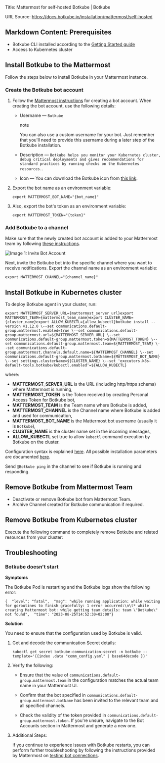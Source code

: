 Title: Mattermost for self-hosted Botkube | Botkube

URL Source: https://docs.botkube.io/installation/mattermost/self-hosted

Markdown Content:
Prerequisites[​](#prerequisites "Direct link to Prerequisites")
---------------------------------------------------------------

*   Botkube CLI installed according to the [Getting Started guide](https://docs.botkube.io/cli/getting-started#installation)
*   Access to Kubernetes cluster

Install Botkube to the Mattermost[​](#install-botkube-to-the-mattermost "Direct link to Install Botkube to the Mattermost")
---------------------------------------------------------------------------------------------------------------------------

Follow the steps below to install Botkube in your Mattermost instance.

### Create the Botkube bot account[​](#create-the-botkube-bot-account "Direct link to Create the Botkube bot account")

1.  Follow the [Mattermost instructions](https://developers.mattermost.com/integrate/reference/bot-accounts/) for creating a bot account. When creating the bot account, use the following details:
    
    *   Username — `Botkube`
        
        note
        
        You can also use a custom username for your bot. Just remember that you'll need to provide this username during a later step of the Botkube installation.
        
    *   Description — `Botkube helps you monitor your Kubernetes cluster, debug critical deployments and gives recommendations for standard practices by running checks on the Kubernetes resources.`.
        
    *   Icon — You can download the Botkube icon from [this link](https://github.com/kubeshop/botkube/blob/main/branding/logos/botkube-black-192x192.png).
        
2.  Export the bot name as an environment variable:
    
    ```
    export MATTERMOST_BOT_NAME="{bot_name}"
    ```
    
3.  Also, export the bot's token as an environment variable:
    
    ```
    export MATTERMOST_TOKEN="{token}"
    ```
    

### Add Botkube to a channel[​](#add-botkube-to-a-channel "Direct link to Add Botkube to a channel")

Make sure that the newly created bot account is added to your Mattermost team by following [these instructions](https://developers.mattermost.com/integrate/reference/bot-accounts/#bot-account-creation).

![Image 1: Invite Bot Account](https://docs.botkube.io/assets/images/invite-93908b3daf15ba3c0b87ab8522107fe6.png)

Next, invite the Botkube bot into the specific channel where you want to receive notifications. Export the channel name as an environment variable:

```
export MATTERMOST_CHANNEL="{channel_name}"
```

Install Botkube in Kubernetes cluster[​](#install-botkube-in-kubernetes-cluster "Direct link to Install Botkube in Kubernetes cluster")
---------------------------------------------------------------------------------------------------------------------------------------

To deploy Botkube agent in your cluster, run:

```
export MATTERMOST_SERVER_URL={mattermost_server_url}export MATTERMOST_TEAM={mattermost_team_name}export CLUSTER_NAME={cluster_name}export ALLOW_KUBECTL={allow_kubectl}botkube install --version v1.12.0 \--set communications.default-group.mattermost.enabled=true \--set communications.default-group.mattermost.url=${MATTERMOST_SERVER_URL} \--set communications.default-group.mattermost.token=${MATTERMOST_TOKEN} \--set communications.default-group.mattermost.team=${MATTERMOST_TEAM} \--set communications.default-group.mattermost.channels.default.name=${MATTERMOST_CHANNEL} \--set communications.default-group.mattermost.botName=${MATTERMOST_BOT_NAME} \--set settings.clusterName=${CLUSTER_NAME} \--set 'executors.k8s-default-tools.botkube/kubectl.enabled'=${ALLOW_KUBECTL}
```

where:

*   **MATTERMOST\_SERVER\_URL** is the URL (including http/https schema) where Mattermost is running,
*   **MATTERMOST\_TOKEN** is the Token received by creating Personal Access Token for Botkube bot,
*   **MATTERMOST\_TEAM** is the Team name where Botkube is added,
*   **MATTERMOST\_CHANNEL** is the Channel name where Botkube is added and used for communication,
*   **MATTERMOST\_BOT\_NAME** is the Mattermost bot username (usually it is `Botkube`),
*   **CLUSTER\_NAME** is the cluster name set in the incoming messages,
*   **ALLOW\_KUBECTL** set true to allow `kubectl` command execution by Botkube on the cluster.

Configuration syntax is explained [here](https://docs.botkube.io/self-hosted-configuration). All possible installation parameters are documented [here](https://docs.botkube.io/self-hosted-configuration/helm-chart-parameters).

Send `@Botkube ping` in the channel to see if Botkube is running and responding.

Remove Botkube from Mattermost Team[​](#remove-botkube-from-mattermost-team "Direct link to Remove Botkube from Mattermost Team")
---------------------------------------------------------------------------------------------------------------------------------

*   Deactivate or remove Botkube bot from Mattermost Team.
*   Archive Channel created for Botkube communication if required.

Remove Botkube from Kubernetes cluster[​](#remove-botkube-from-kubernetes-cluster "Direct link to Remove Botkube from Kubernetes cluster")
------------------------------------------------------------------------------------------------------------------------------------------

Execute the following command to completely remove Botkube and related resources from your cluster:

Troubleshooting[​](#troubleshooting "Direct link to Troubleshooting")
---------------------------------------------------------------------

### Botkube doesn't start[​](#botkube-doesnt-start "Direct link to Botkube doesn't start")

**Symptoms**

The Botkube Pod is restarting and the Botkube logs show the following error:

```
{  "level": "fatal",  "msg": "while running application: while waiting for goroutines to finish gracefully: 1 error occurred:\n\t* while creating Mattermost bot: while getting team details: team \"Botkube\" not found",  "time": "2023-08-25T14:52:30+02:00"}
```

**Solution**

You need to ensure that the configuration used by Botkube is valid.

1.  Get and decode the communication Secret details:
    
    ```
    kubectl get secret botkube-communication-secret -n botkube --template='{{index .data "comm_config.yaml" | base64decode }}'
    ```
    
2.  Verify the following:
    
    *   Ensure that the value of `communications.default-group.mattermost.team` in the configuration matches the actual team name in your Mattermost UI.
        
    *   Confirm that the bot specified in `communications.default-group.mattermost.botName` has been invited to the relevant team and all specified channels.
        
    *   Check the validity of the token provided in `communications.default-group.mattermost.token`. If you're unsure, navigate to the Bot Accounts section in Mattermost and generate a new one.
        
3.  Additional Steps:
    
    If you continue to experience issues with Botkube restarts, you can perform further troubleshooting by following the instructions provided by Mattermost on [testing bot connections](https://developers.mattermost.com/integrate/reference/bot-accounts/#how-can-i-quickly-test-if-my-bot-account-is-working).
